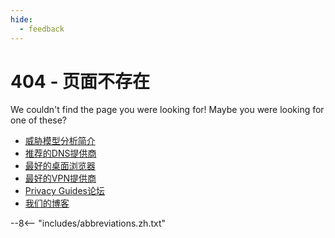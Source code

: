 ```yaml
---
hide:
  - feedback
---
```


# 404 - 页面不存在

We couldn't find the page you were looking for! Maybe you were looking for one of these?

- [威胁模型分析简介](basics/threat-modeling.md)
- [推荐的DNS提供商](dns.md)
- [最好的桌面浏览器](desktop-browsers.md)
- [最好的VPN提供商](vpn.md)
- [Privacy Guides论坛](https://discuss.privacyguides.net)
- [我们的博客](https://blog.privacyguides.org)

--8<-- "includes/abbreviations.zh.txt"
